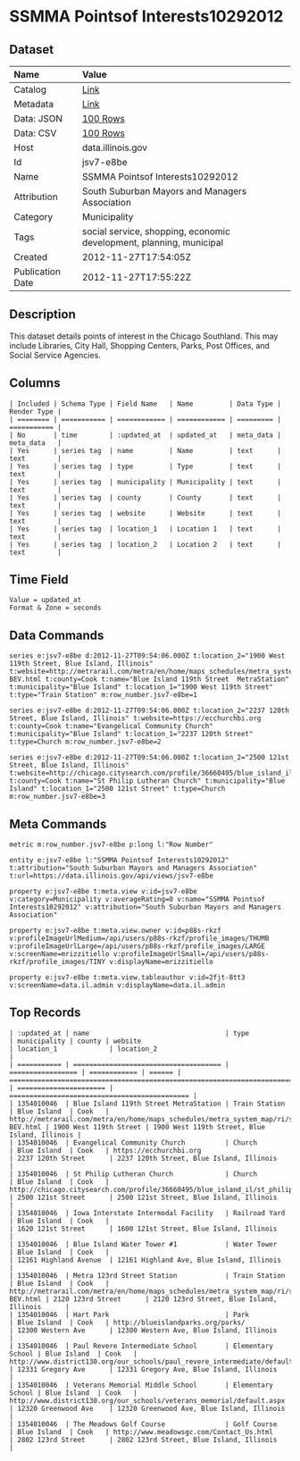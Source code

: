 # SSMMA Pointsof Interests10292012

## Dataset

| Name | Value |
| :--- | :---- |
| Catalog | [Link](https://catalog.data.gov/dataset/ssmma-pointsof-interests10292012-9b5d7) |
| Metadata | [Link](https://data.illinois.gov/api/views/jsv7-e8be) |
| Data: JSON | [100 Rows](https://data.illinois.gov/api/views/jsv7-e8be/rows.json?max_rows=100) |
| Data: CSV | [100 Rows](https://data.illinois.gov/api/views/jsv7-e8be/rows.csv?max_rows=100) |
| Host | data.illinois.gov |
| Id | jsv7-e8be |
| Name | SSMMA Pointsof Interests10292012 |
| Attribution | South Suburban Mayors and Managers Association |
| Category | Municipality |
| Tags | social service, shopping, economic development, planning, municipal |
| Created | 2012-11-27T17:54:05Z |
| Publication Date | 2012-11-27T17:55:22Z |

## Description

This dataset details points of interest in the Chicago Southland. This may include Libraries, City Hall, Shopping Centers, Parks, Post Offices, and Social Service Agencies.

## Columns

```ls
| Included | Schema Type | Field Name   | Name         | Data Type | Render Type |
| ======== | =========== | ============ | ============ | ========= | =========== |
| No       | time        | :updated_at  | updated_at   | meta_data | meta_data   |
| Yes      | series tag  | name         | Name         | text      | text        |
| Yes      | series tag  | type         | Type         | text      | text        |
| Yes      | series tag  | municipality | Municipality | text      | text        |
| Yes      | series tag  | county       | County       | text      | text        |
| Yes      | series tag  | website      | Website      | text      | text        |
| Yes      | series tag  | location_1   | Location 1   | text      | text        |
| Yes      | series tag  | location_2   | Location 2   | text      | text        |
```

## Time Field

```ls
Value = updated_at
Format & Zone = seconds
```

## Data Commands

```ls
series e:jsv7-e8be d:2012-11-27T09:54:06.000Z t:location_2="1900 West 119th Street, Blue Island, Illinois" t:website=http://metrarail.com/metra/en/home/maps_schedules/metra_system_map/ri/station.119TH-BEV.html t:county=Cook t:name="Blue Island 119th Street  MetraStation" t:municipality="Blue Island" t:location_1="1900 West 119th Street" t:type="Train Station" m:row_number.jsv7-e8be=1

series e:jsv7-e8be d:2012-11-27T09:54:06.000Z t:location_2="2237 120th Street, Blue Island, Illinois" t:website=https://ecchurchbi.org t:county=Cook t:name="Evangelical Community Church" t:municipality="Blue Island" t:location_1="2237 120th Street" t:type=Church m:row_number.jsv7-e8be=2

series e:jsv7-e8be d:2012-11-27T09:54:06.000Z t:location_2="2500 121st Street, Blue Island, Illinois" t:website=http://chicago.citysearch.com/profile/36660495/blue_island_il/st_philip_lutheran_church.html t:county=Cook t:name="St Philip Lutheran Church" t:municipality="Blue Island" t:location_1="2500 121st Street" t:type=Church m:row_number.jsv7-e8be=3
```

## Meta Commands

```ls
metric m:row_number.jsv7-e8be p:long l:"Row Number"

entity e:jsv7-e8be l:"SSMMA Pointsof Interests10292012" t:attribution="South Suburban Mayors and Managers Association" t:url=https://data.illinois.gov/api/views/jsv7-e8be

property e:jsv7-e8be t:meta.view v:id=jsv7-e8be v:category=Municipality v:averageRating=0 v:name="SSMMA Pointsof Interests10292012" v:attribution="South Suburban Mayors and Managers Association"

property e:jsv7-e8be t:meta.view.owner v:id=p88s-rkzf v:profileImageUrlMedium=/api/users/p88s-rkzf/profile_images/THUMB v:profileImageUrlLarge=/api/users/p88s-rkzf/profile_images/LARGE v:screenName=mrizzitiello v:profileImageUrlSmall=/api/users/p88s-rkzf/profile_images/TINY v:displayName=mrizzitiello

property e:jsv7-e8be t:meta.view.tableauthor v:id=2fjt-8tt3 v:screenName=data.il.admin v:displayName=data.il.admin
```

## Top Records

```ls
| :updated_at | name                                  | type              | municipality | county | website                                                                                      | location_1             | location_2                                    | 
| =========== | ===================================== | ================= | ============ | ====== | ============================================================================================ | ====================== | ============================================= | 
| 1354010046  | Blue Island 119th Street MetraStation | Train Station     | Blue Island  | Cook   | http://metrarail.com/metra/en/home/maps_schedules/metra_system_map/ri/station.119TH-BEV.html | 1900 West 119th Street | 1900 West 119th Street, Blue Island, Illinois | 
| 1354010046  | Evangelical Community Church          | Church            | Blue Island  | Cook   | https://ecchurchbi.org                                                                       | 2237 120th Street      | 2237 120th Street, Blue Island, Illinois      | 
| 1354010046  | St Philip Lutheran Church             | Church            | Blue Island  | Cook   | http://chicago.citysearch.com/profile/36660495/blue_island_il/st_philip_lutheran_church.html | 2500 121st Street      | 2500 121st Street, Blue Island, Illinois      | 
| 1354010046  | Iowa Interstate Intermodal Facility   | Railroad Yard     | Blue Island  | Cook   |                                                                                              | 1620 121st Street      | 1600 121st Street, Blue Island, Illinois      | 
| 1354010046  | Blue Island Water Tower #1            | Water Tower       | Blue Island  | Cook   |                                                                                              | 12161 Highland Avenue  | 12161 Highland Ave, Blue Island, Illinois     | 
| 1354010046  | Metra 123rd Street Station            | Train Station     | Blue Island  | Cook   | http://metrarail.com/metra/en/home/maps_schedules/metra_system_map/ri/station.123RD-BEV.html | 2120 123rd Street      | 2120 123rd Street, Blue Island, Illinois      | 
| 1354010046  | Hart Park                             | Park              | Blue Island  | Cook   | http://blueislandparks.org/parks/                                                            | 12300 Western Ave      | 12300 Western Ave, Blue Island, Illinois      | 
| 1354010046  | Paul Revere Intermediate School       | Elementary School | Blue Island  | Cook   | http://www.district130.org/our_schools/paul_revere_intermediate/default.aspx                 | 12331 Gregory Ave      | 12331 Gregory Ave, Blue Island, Illinois      | 
| 1354010046  | Veterans Memorial Middle School       | Elementary School | Blue Island  | Cook   | http://www.district130.org/our_schools/veterans_memorial/default.aspx                        | 12320 Greenwood Ave    | 12320 Greenwood Ave, Blue Island, Illinois    | 
| 1354010046  | The Meadows Golf Course               | Golf Course       | Blue Island  | Cook   | http://www.meadowsgc.com/Contact_Us.html                                                     | 2802 123rd Street      | 2802 123rd Street, Blue Island, Illinois      | 
```